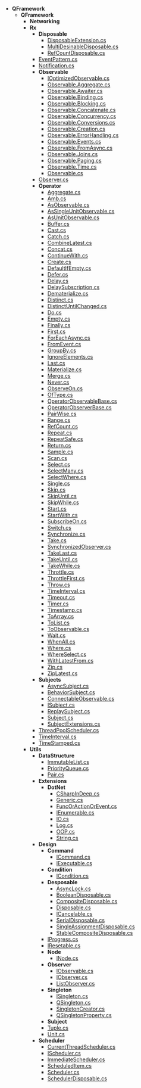 - __QFramework__
  - __QFramework__
    - __Networking__
    - __Rx__
      - __Disposable__
        - [DisposableExtension.cs](QFramework/QFramework/Rx/Disposable/DisposableExtension.cs)
        - [MultiDesinableDisposable.cs](QFramework/QFramework/Rx/Disposable/MultiDesinableDisposable.cs)
        - [RefCountDisposable.cs](QFramework/QFramework/Rx/Disposable/RefCountDisposable.cs)
      - [EventPattern.cs](QFramework/QFramework/Rx/EventPattern.cs)
      - [Notification.cs](QFramework/QFramework/Rx/Notification.cs)
      - __Observable__
        - [IOptimizedObservable.cs](QFramework/QFramework/Rx/Observable/IOptimizedObservable.cs)
        - [Observable.Aggregate.cs](QFramework/QFramework/Rx/Observable/Observable.Aggregate.cs)
        - [Observable.Awaiter.cs](QFramework/QFramework/Rx/Observable/Observable.Awaiter.cs)
        - [Observable.Binding.cs](QFramework/QFramework/Rx/Observable/Observable.Binding.cs)
        - [Observable.Blocking.cs](QFramework/QFramework/Rx/Observable/Observable.Blocking.cs)
        - [Observable.Concatenate.cs](QFramework/QFramework/Rx/Observable/Observable.Concatenate.cs)
        - [Observable.Concurrency.cs](QFramework/QFramework/Rx/Observable/Observable.Concurrency.cs)
        - [Observable.Conversions.cs](QFramework/QFramework/Rx/Observable/Observable.Conversions.cs)
        - [Observable.Creation.cs](QFramework/QFramework/Rx/Observable/Observable.Creation.cs)
        - [Observable.ErrorHandling.cs](QFramework/QFramework/Rx/Observable/Observable.ErrorHandling.cs)
        - [Observable.Events.cs](QFramework/QFramework/Rx/Observable/Observable.Events.cs)
        - [Observable.FromAsync.cs](QFramework/QFramework/Rx/Observable/Observable.FromAsync.cs)
        - [Observable.Joins.cs](QFramework/QFramework/Rx/Observable/Observable.Joins.cs)
        - [Observable.Paging.cs](QFramework/QFramework/Rx/Observable/Observable.Paging.cs)
        - [Observable.Time.cs](QFramework/QFramework/Rx/Observable/Observable.Time.cs)
        - [Observable.cs](QFramework/QFramework/Rx/Observable/Observable.cs)
      - [Observer.cs](QFramework/QFramework/Rx/Observer.cs)
      - __Operator__
        - [Aggregate.cs](QFramework/QFramework/Rx/Operator/Aggregate.cs)
        - [Amb.cs](QFramework/QFramework/Rx/Operator/Amb.cs)
        - [AsObservable.cs](QFramework/QFramework/Rx/Operator/AsObservable.cs)
        - [AsSingleUnitObservable.cs](QFramework/QFramework/Rx/Operator/AsSingleUnitObservable.cs)
        - [AsUnitObservable.cs](QFramework/QFramework/Rx/Operator/AsUnitObservable.cs)
        - [Buffer.cs](QFramework/QFramework/Rx/Operator/Buffer.cs)
        - [Cast.cs](QFramework/QFramework/Rx/Operator/Cast.cs)
        - [Catch.cs](QFramework/QFramework/Rx/Operator/Catch.cs)
        - [CombineLatest.cs](QFramework/QFramework/Rx/Operator/CombineLatest.cs)
        - [Concat.cs](QFramework/QFramework/Rx/Operator/Concat.cs)
        - [ContinueWith.cs](QFramework/QFramework/Rx/Operator/ContinueWith.cs)
        - [Create.cs](QFramework/QFramework/Rx/Operator/Create.cs)
        - [DefaultIfEmpty.cs](QFramework/QFramework/Rx/Operator/DefaultIfEmpty.cs)
        - [Defer.cs](QFramework/QFramework/Rx/Operator/Defer.cs)
        - [Delay.cs](QFramework/QFramework/Rx/Operator/Delay.cs)
        - [DelaySubscription.cs](QFramework/QFramework/Rx/Operator/DelaySubscription.cs)
        - [Dematerialize.cs](QFramework/QFramework/Rx/Operator/Dematerialize.cs)
        - [Distinct.cs](QFramework/QFramework/Rx/Operator/Distinct.cs)
        - [DistinctUntilChanged.cs](QFramework/QFramework/Rx/Operator/DistinctUntilChanged.cs)
        - [Do.cs](QFramework/QFramework/Rx/Operator/Do.cs)
        - [Empty.cs](QFramework/QFramework/Rx/Operator/Empty.cs)
        - [Finally.cs](QFramework/QFramework/Rx/Operator/Finally.cs)
        - [First.cs](QFramework/QFramework/Rx/Operator/First.cs)
        - [ForEachAsync.cs](QFramework/QFramework/Rx/Operator/ForEachAsync.cs)
        - [FromEvent.cs](QFramework/QFramework/Rx/Operator/FromEvent.cs)
        - [GroupBy.cs](QFramework/QFramework/Rx/Operator/GroupBy.cs)
        - [IgnoreElements.cs](QFramework/QFramework/Rx/Operator/IgnoreElements.cs)
        - [Last.cs](QFramework/QFramework/Rx/Operator/Last.cs)
        - [Materialize.cs](QFramework/QFramework/Rx/Operator/Materialize.cs)
        - [Merge.cs](QFramework/QFramework/Rx/Operator/Merge.cs)
        - [Never.cs](QFramework/QFramework/Rx/Operator/Never.cs)
        - [ObserveOn.cs](QFramework/QFramework/Rx/Operator/ObserveOn.cs)
        - [OfType.cs](QFramework/QFramework/Rx/Operator/OfType.cs)
        - [OperatorObservableBase.cs](QFramework/QFramework/Rx/Operator/OperatorObservableBase.cs)
        - [OperatorObserverBase.cs](QFramework/QFramework/Rx/Operator/OperatorObserverBase.cs)
        - [PairWise.cs](QFramework/QFramework/Rx/Operator/PairWise.cs)
        - [Range.cs](QFramework/QFramework/Rx/Operator/Range.cs)
        - [RefCount.cs](QFramework/QFramework/Rx/Operator/RefCount.cs)
        - [Repeat.cs](QFramework/QFramework/Rx/Operator/Repeat.cs)
        - [RepeatSafe.cs](QFramework/QFramework/Rx/Operator/RepeatSafe.cs)
        - [Return.cs](QFramework/QFramework/Rx/Operator/Return.cs)
        - [Sample.cs](QFramework/QFramework/Rx/Operator/Sample.cs)
        - [Scan.cs](QFramework/QFramework/Rx/Operator/Scan.cs)
        - [Select.cs](QFramework/QFramework/Rx/Operator/Select.cs)
        - [SelectMany.cs](QFramework/QFramework/Rx/Operator/SelectMany.cs)
        - [SelectWhere.cs](QFramework/QFramework/Rx/Operator/SelectWhere.cs)
        - [Single.cs](QFramework/QFramework/Rx/Operator/Single.cs)
        - [Skip.cs](QFramework/QFramework/Rx/Operator/Skip.cs)
        - [SkipUntil.cs](QFramework/QFramework/Rx/Operator/SkipUntil.cs)
        - [SkipWhile.cs](QFramework/QFramework/Rx/Operator/SkipWhile.cs)
        - [Start.cs](QFramework/QFramework/Rx/Operator/Start.cs)
        - [StartWith.cs](QFramework/QFramework/Rx/Operator/StartWith.cs)
        - [SubscribeOn.cs](QFramework/QFramework/Rx/Operator/SubscribeOn.cs)
        - [Switch.cs](QFramework/QFramework/Rx/Operator/Switch.cs)
        - [Synchronize.cs](QFramework/QFramework/Rx/Operator/Synchronize.cs)
        - [Take.cs](QFramework/QFramework/Rx/Operator/Take.cs)
        - [SynchronizedObserver.cs](QFramework/QFramework/Rx/Operator/SynchronizedObserver.cs)
        - [TakeLast.cs](QFramework/QFramework/Rx/Operator/TakeLast.cs)
        - [TakeUntil.cs](QFramework/QFramework/Rx/Operator/TakeUntil.cs)
        - [TakeWhile.cs](QFramework/QFramework/Rx/Operator/TakeWhile.cs)
        - [Throttle.cs](QFramework/QFramework/Rx/Operator/Throttle.cs)
        - [ThrottleFirst.cs](QFramework/QFramework/Rx/Operator/ThrottleFirst.cs)
        - [Throw.cs](QFramework/QFramework/Rx/Operator/Throw.cs)
        - [TimeInterval.cs](QFramework/QFramework/Rx/Operator/TimeInterval.cs)
        - [Timeout.cs](QFramework/QFramework/Rx/Operator/Timeout.cs)
        - [Timer.cs](QFramework/QFramework/Rx/Operator/Timer.cs)
        - [Timestamp.cs](QFramework/QFramework/Rx/Operator/Timestamp.cs)
        - [ToArray.cs](QFramework/QFramework/Rx/Operator/ToArray.cs)
        - [ToList.cs](QFramework/QFramework/Rx/Operator/ToList.cs)
        - [ToObservable.cs](QFramework/QFramework/Rx/Operator/ToObservable.cs)
        - [Wait.cs](QFramework/QFramework/Rx/Operator/Wait.cs)
        - [WhenAll.cs](QFramework/QFramework/Rx/Operator/WhenAll.cs)
        - [Where.cs](QFramework/QFramework/Rx/Operator/Where.cs)
        - [WhereSelect.cs](QFramework/QFramework/Rx/Operator/WhereSelect.cs)
        - [WithLatestFrom.cs](QFramework/QFramework/Rx/Operator/WithLatestFrom.cs)
        - [Zip.cs](QFramework/QFramework/Rx/Operator/Zip.cs)
        - [ZipLatest.cs](QFramework/QFramework/Rx/Operator/ZipLatest.cs)
      - __Subjects__
        - [AsyncSubject.cs](QFramework/QFramework/Rx/Subjects/AsyncSubject.cs)
        - [BehaviorSubject.cs](QFramework/QFramework/Rx/Subjects/BehaviorSubject.cs)
        - [ConnectableObservable.cs](QFramework/QFramework/Rx/Subjects/ConnectableObservable.cs)
        - [ISubject.cs](QFramework/QFramework/Rx/Subjects/ISubject.cs)
        - [ReplaySubject.cs](QFramework/QFramework/Rx/Subjects/ReplaySubject.cs)
        - [Subject.cs](QFramework/QFramework/Rx/Subjects/Subject.cs)
        - [SubjectExtensions.cs](QFramework/QFramework/Rx/Subjects/SubjectExtensions.cs)
      - [ThreadPoolScheduler.cs](QFramework/QFramework/Rx/ThreadPoolScheduler.cs)
      - [TimeInterval.cs](QFramework/QFramework/Rx/TimeInterval.cs)
      - [TimeStamped.cs](QFramework/QFramework/Rx/TimeStamped.cs)
    - __Utils__
      - __DataStructure__
        - [ImmutableList.cs](QFramework/QFramework/Utils/DataStructure/ImmutableList.cs)
        - [PriorityQueue.cs](QFramework/QFramework/Utils/DataStructure/PriorityQueue.cs)
        - [Pair.cs](QFramework/QFramework/Utils/DataStructure/Pair.cs)
      - __Extensions__
        - __DotNet__
          - [CSharpInDeep.cs](QFramework/QFramework/Utils/Extensions/DotNet/CSharpInDeep.cs)
          - [Generic.cs](QFramework/QFramework/Utils/Extensions/DotNet/Generic.cs)
          - [FuncOrActionOrEvent.cs](QFramework/QFramework/Utils/Extensions/DotNet/FuncOrActionOrEvent.cs)
          - [IEnumerable.cs](QFramework/QFramework/Utils/Extensions/DotNet/IEnumerable.cs)
          - [IO.cs](QFramework/QFramework/Utils/Extensions/DotNet/IO.cs)
          - [Log.cs](QFramework/QFramework/Utils/Extensions/DotNet/Log.cs)
          - [OOP.cs](QFramework/QFramework/Utils/Extensions/DotNet/OOP.cs)
          - [String.cs](QFramework/QFramework/Utils/Extensions/DotNet/String.cs)
      - __Design__
        - __Command__
          - [ICommand.cs](QFramework/QFramework/Utils/Design/Command/ICommand.cs)
          - [IExecutable.cs](QFramework/QFramework/Utils/Design/Command/IExecutable.cs)
        - __Condition__
          - [ICondition.cs](QFramework/QFramework/Utils/Design/Condition/ICondition.cs)
        - __Desposable__
          - [AsyncLock.cs](QFramework/QFramework/Utils/Design/Desposable/AsyncLock.cs)
          - [BooleanDisposable.cs](QFramework/QFramework/Utils/Design/Desposable/BooleanDisposable.cs)
          - [CompositeDisposable.cs](QFramework/QFramework/Utils/Design/Desposable/CompositeDisposable.cs)
          - [Disposable.cs](QFramework/QFramework/Utils/Design/Desposable/Disposable.cs)
          - [ICancelable.cs](QFramework/QFramework/Utils/Design/Desposable/ICancelable.cs)
          - [SerialDisposable.cs](QFramework/QFramework/Utils/Design/Desposable/SerialDisposable.cs)
          - [SingleAssignmentDisposable.cs](QFramework/QFramework/Utils/Design/Desposable/SingleAssignmentDisposable.cs)
          - [StableCompositeDisposable.cs](QFramework/QFramework/Utils/Design/Desposable/StableCompositeDisposable.cs)
        - [IProgress.cs](QFramework/QFramework/Utils/Design/IProgress.cs)
        - [IResetable.cs](QFramework/QFramework/Utils/Design/IResetable.cs)
        - __Node__
          - [INode.cs](QFramework/QFramework/Utils/Design/Node/INode.cs)
        - __Observer__
          - [IObservable.cs](QFramework/QFramework/Utils/Design/Observer/IObservable.cs)
          - [IObserver.cs](QFramework/QFramework/Utils/Design/Observer/IObserver.cs)
          - [ListObserver.cs](QFramework/QFramework/Utils/Design/Observer/ListObserver.cs)
        - __Singleton__
          - [ISingleton.cs](QFramework/QFramework/Utils/Design/Singleton/ISingleton.cs)
          - [QSingleton.cs](QFramework/QFramework/Utils/Design/Singleton/QSingleton.cs)
          - [SingletonCreator.cs](QFramework/QFramework/Utils/Design/Singleton/SingletonCreator.cs)
          - [QSingletonProperty.cs](QFramework/QFramework/Utils/Design/Singleton/QSingletonProperty.cs)
        - __Subject__
        - [Tuple.cs](QFramework/QFramework/Utils/Design/Tuple.cs)
        - [Unit.cs](QFramework/QFramework/Utils/Design/Unit.cs)
      - __Scheduler__
        - [CurrentThreadScheduler.cs](QFramework/QFramework/Utils/Scheduler/CurrentThreadScheduler.cs)
        - [IScheduler.cs](QFramework/QFramework/Utils/Scheduler/IScheduler.cs)
        - [ImmediateScheduler.cs](QFramework/QFramework/Utils/Scheduler/ImmediateScheduler.cs)
        - [ScheduledItem.cs](QFramework/QFramework/Utils/Scheduler/ScheduledItem.cs)
        - [Scheduler.cs](QFramework/QFramework/Utils/Scheduler/Scheduler.cs)
        - [SchedulerDisposable.cs](QFramework/QFramework/Utils/Scheduler/SchedulerDisposable.cs)


